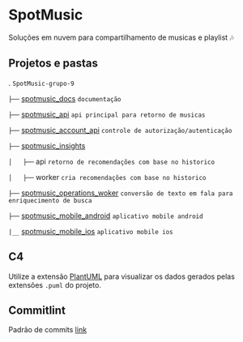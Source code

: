 # SpotMusic

Soluções em nuvem para compartilhamento de musicas e playlist 🎶

## Projetos e pastas

. `SpotMusic-grupo-9`

```├──``` [spotmusic_docs](https://github.com/spotmusic-grupo-9/spotmusic_docs)  `documentação`

```├──``` [spotmusic_api](https://github.com/spotmusic-grupo-9/spotmusic_api)  `api principal para retorno de musicas`

```├──``` [spotmusic_account_api](https://github.com/spotmusic-grupo-9/spotmusic_account_api) `controle de autorização/autenticação`

```├──``` [spotmusic_insights](https://github.com/spotmusic-grupo-9/spotmusic_insights)

```│   ├──``` api `retorno de recomendações com base no historico`

```│   ├──``` worker `cria recomendações com base no historico`

```├──``` [spotmusic_operations_woker](https://github.com/spotmusic-grupo-9/spotmusic_operations_woker) `conversão de texto em fala para enriquecimento de busca`

```├──``` [spotmusic_mobile_android](https://github.com/spotmusic-grupo-9/spotmusic_mobile_android) `aplicativo mobile android`

```|__``` [spotmusic_mobile_ios](https://github.com/spotmusic-grupo-9/spotmusic_mobile_ios) `aplicativo mobile ios`

## C4

Utilize a extensão [PlantUML](https://marketplace.visualstudio.com/items?itemName=jebbs.plantuml) para visualizar os dados gerados pelas extensões `.puml` do projeto.

## Commitlint
Padrão de commits [link](https://github.com/conventional-changelog/commitlint/?tab=readme-ov-file#what-is-commitlint)
